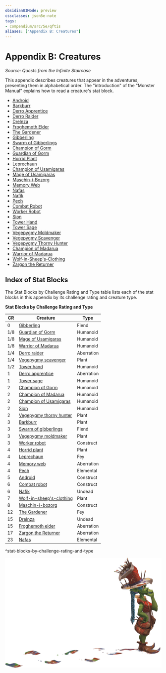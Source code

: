 ```yaml
---
obsidianUIMode: preview
cssclasses: json5e-note
tags:
- compendium/src/5e/qftis
aliases: ["Appendix B: Creatures"]
---
```

# Appendix B: Creatures
*Source: Quests from the Infinite Staircase* 

This appendix describes creatures that appear in the adventures, presenting them in alphabetical order. The "introduction" of the "Monster Manual" explains how to read a creature's stat block.

- [Android](Mechanics/bestiary/construct/android-qftis.md)  
- [Barkburr](Mechanics/bestiary/plant/barkburr-qftis.md)  
- [Derro Apprentice](Mechanics/bestiary/aberration/derro-apprentice-qftis.md)  
- [Derro Raider](Mechanics/bestiary/aberration/derro-raider-qftis.md)  
- [Drelnza](Mechanics/bestiary/npc/drelnza-qftis.md)  
- [Froghemoth Elder](Mechanics/bestiary/monstrosity/froghemoth-elder-qftis.md)  
- [The Gardener](Mechanics/bestiary/npc/the-gardener-qftis.md)  
- [Gibberling](Mechanics/bestiary/fiend/gibberling-qftis.md)  
- [Swarm of Gibberlings](Mechanics/bestiary/fiend/swarm-of-gibberlings-qftis.md)  
- [Champion of Gorm](Mechanics/bestiary/humanoid/champion-of-gorm-qftis.md)  
- [Guardian of Gorm](Mechanics/bestiary/humanoid/guardian-of-gorm-qftis.md)  
- [Horrid Plant](Mechanics/bestiary/plant/horrid-plant-qftis.md)  
- [Leprechaun](Mechanics/bestiary/fey/leprechaun-qftis.md)  
- [Champion of Usamigaras](Mechanics/bestiary/humanoid/champion-of-usamigaras-qftis.md)  
- [Mage of Usamigaras](Mechanics/bestiary/humanoid/mage-of-usamigaras-qftis.md)  
- [Maschin-i-Bozorg](Mechanics/bestiary/construct/maschin-i-bozorg-qftis.md)  
- [Memory Web](Mechanics/bestiary/aberration/memory-web-qftis.md)  
- [Nafas](Mechanics/bestiary/npc/nafas-qftis.md)  
- [Nafik](Mechanics/bestiary/npc/nafik-qftis.md)  
- [Pech](Mechanics/bestiary/elemental/pech-qftis.md)  
- [Combat Robot](Mechanics/bestiary/construct/combat-robot-qftis.md)  
- [Worker Robot](Mechanics/bestiary/construct/worker-robot-qftis.md)  
- [Sion](Mechanics/bestiary/npc/sion-qftis.md)  
- [Tower Hand](Mechanics/bestiary/humanoid/tower-hand-qftis.md)  
- [Tower Sage](Mechanics/bestiary/humanoid/tower-sage-qftis.md)  
- [Vegepygmy Moldmaker](Mechanics/bestiary/plant/vegepygmy-moldmaker-qftis.md)  
- [Vegepygmy Scavenger](Mechanics/bestiary/plant/vegepygmy-scavenger-qftis.md)  
- [Vegepygmy Thorny Hunter](Mechanics/bestiary/plant/vegepygmy-thorny-hunter-qftis.md)  
- [Champion of Madarua](Mechanics/bestiary/humanoid/champion-of-madarua-qftis.md)  
- [Warrior of Madarua](Mechanics/bestiary/humanoid/warrior-of-madarua-qftis.md)  
- [Wolf-in-Sheep's-Clothing](Mechanics/bestiary/plant/wolf-in-sheeps-clothing-qftis.md)  
- [Zargon the Returner](Mechanics/bestiary/npc/zargon-the-returner-qftis.md)  

## Index of Stat Blocks

The Stat Blocks by Challenge Rating and Type table lists each of the stat blocks in this appendix by its challenge rating and creature type.

**Stat Blocks by Challenge Rating and Type**

| CR | Creature | Type |
|----|----------|------|
| 0 | [Gibberling](Mechanics/bestiary/fiend/gibberling-qftis.md) | Fiend |
| 1/8 | [Guardian of Gorm](Mechanics/bestiary/humanoid/guardian-of-gorm-qftis.md) | Humanoid |
| 1/8 | [Mage of Usamigaras](Mechanics/bestiary/humanoid/mage-of-usamigaras-qftis.md) | Humanoid |
| 1/8 | [Warrior of Madarua](Mechanics/bestiary/humanoid/warrior-of-madarua-qftis.md) | Humanoid |
| 1/4 | [Derro raider](Mechanics/bestiary/aberration/derro-raider-qftis.md) | Aberration |
| 1/4 | [Vegepygmy scavenger](Mechanics/bestiary/plant/vegepygmy-scavenger-qftis.md) | Plant |
| 1/2 | [Tower hand](Mechanics/bestiary/humanoid/tower-hand-qftis.md) | Humanoid |
| 1 | [Derro apprentice](Mechanics/bestiary/aberration/derro-apprentice-qftis.md) | Aberration |
| 1 | [Tower sage](Mechanics/bestiary/humanoid/tower-sage-qftis.md) | Humanoid |
| 2 | [Champion of Gorm](Mechanics/bestiary/humanoid/champion-of-gorm-qftis.md) | Humanoid |
| 2 | [Champion of Madarua](Mechanics/bestiary/humanoid/champion-of-madarua-qftis.md) | Humanoid |
| 2 | [Champion of Usamigaras](Mechanics/bestiary/humanoid/champion-of-usamigaras-qftis.md) | Humanoid |
| 2 | [Sion](Mechanics/bestiary/npc/sion-qftis.md) | Humanoid |
| 2 | [Vegepygmy thorny hunter](Mechanics/bestiary/plant/vegepygmy-thorny-hunter-qftis.md) | Plant |
| 3 | [Barkburr](Mechanics/bestiary/plant/barkburr-qftis.md) | Plant |
| 3 | [Swarm of gibberlings](Mechanics/bestiary/fiend/swarm-of-gibberlings-qftis.md) | Fiend |
| 3 | [Vegepygmy moldmaker](Mechanics/bestiary/plant/vegepygmy-moldmaker-qftis.md) | Plant |
| 3 | [Worker robot](Mechanics/bestiary/construct/worker-robot-qftis.md) | Construct |
| 4 | [Horrid plant](Mechanics/bestiary/plant/horrid-plant-qftis.md) | Plant |
| 4 | [Leprechaun](Mechanics/bestiary/fey/leprechaun-qftis.md) | Fey |
| 4 | [Memory web](Mechanics/bestiary/aberration/memory-web-qftis.md) | Aberration |
| 4 | [Pech](Mechanics/bestiary/elemental/pech-qftis.md) | Elemental |
| 5 | [Android](Mechanics/bestiary/construct/android-qftis.md) | Construct |
| 6 | [Combat robot](Mechanics/bestiary/construct/combat-robot-qftis.md) | Construct |
| 6 | [Nafik](Mechanics/bestiary/npc/nafik-qftis.md) | Undead |
| 7 | [Wolf-in-sheep's-clothing](Mechanics/bestiary/plant/wolf-in-sheeps-clothing-qftis.md) | Plant |
| 8 | [Maschin-i-bozorg](Mechanics/bestiary/construct/maschin-i-bozorg-qftis.md) | Construct |
| 12 | [The Gardener](Mechanics/bestiary/npc/the-gardener-qftis.md) | Fey |
| 15 | [Drelnza](Mechanics/bestiary/npc/drelnza-qftis.md) | Undead |
| 15 | [Froghemoth elder](Mechanics/bestiary/monstrosity/froghemoth-elder-qftis.md) | Aberration |
| 17 | [Zargon the Returner](Mechanics/bestiary/npc/zargon-the-returner-qftis.md) | Aberration |
| 23 | [Nafas](Mechanics/bestiary/npc/nafas-qftis.md) | Elemental |
^stat-blocks-by-challenge-rating-and-type

![](https://raw.githubusercontent.com/5etools-mirror-3/5etools-img/main/adventure/QftIS/160-09-027.painter-lebrechaun.webp#center)